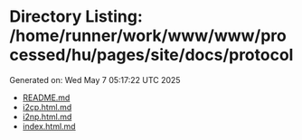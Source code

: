 # Directory Listing: /home/runner/work/www/www/processed/hu/pages/site/docs/protocol
Generated on: Wed May  7 05:17:22 UTC 2025

- [README.md](README.md)
- [i2cp.html.md](i2cp.html.md)
- [i2np.html.md](i2np.html.md)
- [index.html.md](index.html.md)
